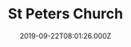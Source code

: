 ---
date: 2019-09-22T08:01:26.000Z
title: St Peters Church
latitude: 52.03862656469184
longitude: 0.7314408864475732
category: checkin
---